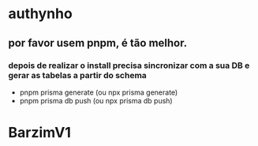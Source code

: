 # authynho

## por favor usem pnpm, é tão melhor.

### depois de realizar o install precisa sincronizar com a sua DB e gerar as tabelas a partir do schema

- pnpm prisma generate (ou npx prisma generate)
- pnpm prisma db push (ou npx prisma db push)
# BarzimV1
